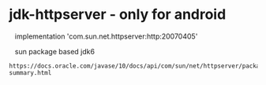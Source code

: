 # jdk-httpserver - only for android


    implementation 'com.sun.net.httpserver:http:20070405'
    
    
    sun package based jdk6
    
    
    https://docs.oracle.com/javase/10/docs/api/com/sun/net/httpserver/package-summary.html
